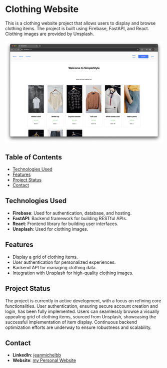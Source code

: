# Clothing Website

This is a clothing website project that allows users to display and browse clothing items. The project is built using Firebase, FastAPI, and React. Clothing images are provided by Unsplash.

![Project Image](Screenshot.png)

## Table of Contents

- [Technologies Used](#technologies-used)
- [Features](#features)
- [Project Status](#project-status)
- [Contact](#contact)

## Technologies Used

- **Firebase**: Used for authentication, database, and hosting.
- **FastAPI**: Backend framework for building RESTful APIs.
- **React**: Frontend library for building user interfaces.
- **Unsplash**: Used for clothing images.

## Features

- Display a grid of clothing items.
- User authentication for personalized experiences.
- Backend API for managing clothing data.
- Integration with Unsplash for high-quality clothing images.

## Project Status
The project is currently in active development, with a focus on refining core functionalities. User authentication, ensuring secure account creation and login, has been fully implemented. Users can seamlessly browse a visually appealing grid of clothing items, sourced from Unsplash, showcasing the successful implementation of item display. Continuous backend optimization efforts are underway to ensure robustness and scalability.

## Contact

- **LinkedIn**: [jeanmichelbb](https://www.linkedin.com/in/jeanmichelbb/)
- **Website**: [my Personal Website](https://jeanmichelbb.github.io/)
